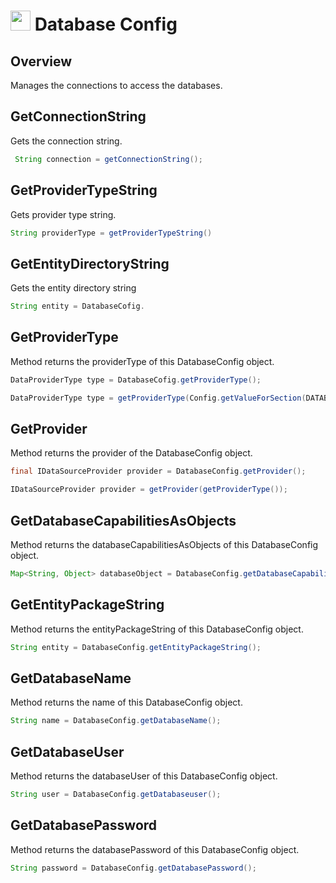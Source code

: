 # <img src="resources/jmaqslogo.jpg" height="32" width="32"> Database Config

## Overview
Manages the connections to access the databases.

## GetConnectionString
Gets the connection string.
```java
 String connection = getConnectionString();
```

## GetProviderTypeString
Gets provider type string.
```java
String providerType = getProviderTypeString()
```

## GetEntityDirectoryString
Gets the entity directory string
```java
String entity = DatabaseCofig.
```

## GetProviderType
Method returns the providerType of this DatabaseConfig object.
```java
DataProviderType type = DatabaseCofig.getProviderType();

DataProviderType type = getProviderType(Config.getValueForSection(DATABASE_SECTION, "DatabaseProviderType"););
```

## GetProvider
Method returns the provider of the DatabaseConfig object.
```java
final IDataSourceProvider provider = DatabaseConfig.getProvider();

IDataSourceProvider provider = getProvider(getProviderType());
```

## GetDatabaseCapabilitiesAsObjects
Method returns the databaseCapabilitiesAsObjects of this DatabaseConfig object.
```java
Map<String, Object> databaseObject = DatabaseConfig.getDatabaseCapabilitiesAsObjects();
```

## GetEntityPackageString
Method returns the entityPackageString of this DatabaseConfig object.
```java
String entity = DatabaseConfig.getEntityPackageString();
```

## GetDatabaseName
Method returns the name of this DatabaseConfig object.
```java
String name = DatabaseConfig.getDatabaseName();
```

## GetDatabaseUser
Method returns the databaseUser of this DatabaseConfig object.
```java
String user = DatabaseConfig.getDatabaseuser();
```

## GetDatabasePassword
Method returns the databasePassword of this DatabaseConfig object.
```java
String password = DatabaseConfig.getDatabasePassword();
```